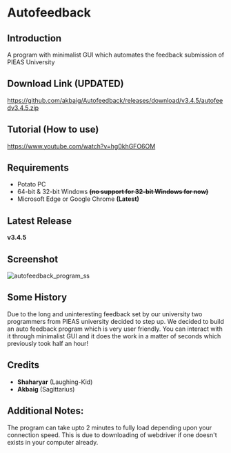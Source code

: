 # Autofeedback

## Introduction
A program with minimalist GUI which automates the feedback submission of PIEAS University

## Download Link (**UPDATED**)
https://github.com/akbaig/Autofeedback/releases/download/v3.4.5/autofeedv3.4.5.zip

## Tutorial (How to use)
https://www.youtube.com/watch?v=hg0khGFO6OM

## Requirements

- Potato PC
- 64-bit & 32-bit Windows ~~**(no support for 32-bit Windows for now)**~~
- Microsoft Edge or Google Chrome **(Latest)**

## Latest Release
**v3.4.5**

## Screenshot
![autofeedback_program_ss](https://i.imgur.com/mg9P6v6.png)

## Some History
Due to the long and uninteresting feedback set by our university two programmers from PIEAS university decided to step up. 
We decided to build an auto feedback program which is very user friendly. You can interact with it through minimalist GUI and 
it does the work in a matter of seconds which previously took half an hour!

## Credits

- **Shaharyar** (Laughing-Kid)
- **Akbaig** (Sagittarius)

## Additional Notes:

The program can take upto 2 minutes to fully load depending upon your connection speed. 
This is due to downloading of webdriver if one doesn't exists in your computer already.  
